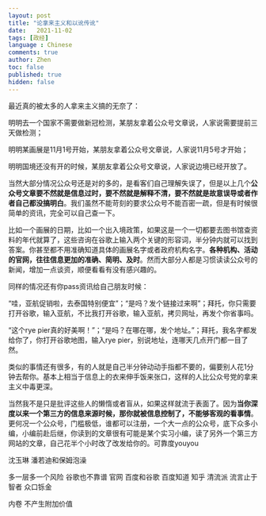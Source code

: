 ```yaml
---
layout: post
title: "论拿来主义和以讹传讹"
date:   2021-11-02
tags: [政经]
language : Chinese
comments: true
author: Zhen
toc: false
published: true
hidden: false
---
```

最近真的被太多的人拿来主义搞的无奈了：

明明去一个国家不需要做新冠检测，某朋友拿着公众号文章说，人家说需要提前三天做检测；

明明某画展是11月1号开始，某朋友拿着公众号文章说，人家说11月5号才开始；

明明国境还没有开的时候，某朋友拿着公众号文章说，人家说边境已经开放了。

当然大部分情况公众号还是对的多的，是看客们自己理解失误了，但是以上几个**公众号文章要不然就是信息过时，要不然就是解释不清，要不然就是故意误导或者作者自己都没搞明白**。我们虽然不能苛刻的要求公众号不能百密一疏，但是有时候很简单的资讯，完全可以自己查一下。

比如一个画展的日期，比如一个出入境政策，如果这是一个一切都要去图书馆查资料的年代就算了，这些咨询在谷歌上输入两个关键的形容词，半分钟内就可以找到答案。你甚至都不用准确知道具体的画展名字或者政府机构名字。**各种机构、活动的官网，往往信息更加的准确、简明、及时**。然而大部分人都是习惯读读公众号的新闻，增加一点谈资，顺便看看有没有感兴趣的。

同样的情况还有你pass资讯给自己朋友时候：

“哇，亚航促销啦，去泰国特别便宜”；“是吗？发个链接过来啊”；拜托，你只需要打开谷歌，输入亚航，不比我打开谷歌，输入亚航，拷贝网址，再发个你省事吗。

“这个rye pier真的好美啊！”；“是吗？在哪在哪，发个地址。”；拜托，我名字都发给你了，你打开谷歌地图，输入rye pier，别说地址，连哪天几点开门都一目了然。

类似的事情还有很多，有的人就是自己半分钟动动手指都不要的，偏要别人花1分钟去帮你。基本上相当于信息上的衣来伸手饭来张口，这样的人比公众号党的拿来主义中毒更深。

当然我不是只是批评这些人的懒惰或者盲从，如果这样就流于表面了。因为**当你深度以来一个第三方的信息来源时候，那你就被信息控制了，不能够客观的看事情**。更何况一个公众号，门槛极低，谁都可以注册，一个大一点的公众号，底下众多小编，小编前赴后继，你读到的文章很有可能是某个实习小编，读了另外一个第三方网站的文章，自己花半个小时改了改发给你的。可靠度youyou

沈玉琳 潘若迪和保姆泡澡


多一层多一个风险
谷歌也不靠谱 官网
百度和谷歌 百度知道 知乎
清流派
流言止于智者
众口铄金

内卷 不产生附加价值
<!--stackedit_data:
eyJoaXN0b3J5IjpbMTc1ODcyMTUyNV19
-->